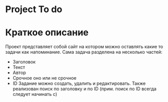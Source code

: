 # Project To do

# Краткое описание 
Проект представляет собой сайт на котором можно оставлять какие то задачи как напоминание. 
Сама задача разделена на несколько частей:
- Заголовок
- Текст
- Автор
- Срочное оно или не срочное
- ID
Задание можно создать, удалить и редактировать. Также реализован поиск 
по заголовку и по ID (прим. поиск по ID всегда следует начинать с)